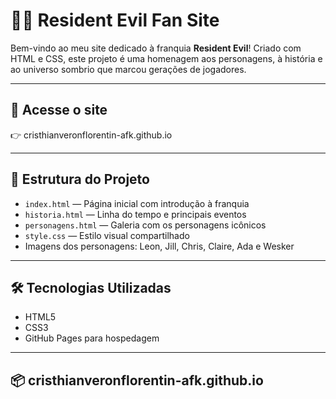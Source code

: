 # 🧟‍♂️ Resident Evil Fan Site

Bem-vindo ao meu site dedicado à franquia **Resident Evil**! Criado com HTML e CSS, este projeto é uma homenagem aos personagens, à história e ao universo sombrio que marcou gerações de jogadores.

---

## 🔗 Acesse o site

👉  cristhianveronflorentin-afk.github.io

---

## 📁 Estrutura do Projeto

- `index.html` — Página inicial com introdução à franquia  
- `historia.html` — Linha do tempo e principais eventos  
- `personagens.html` — Galeria com os personagens icônicos  
- `style.css` — Estilo visual compartilhado  
- Imagens dos personagens: Leon, Jill, Chris, Claire, Ada e Wesker

---

## 🛠️ Tecnologias Utilizadas

- HTML5  
- CSS3  
- GitHub Pages para hospedagem

---

## 📦 cristhianveronflorentin-afk.github.io
